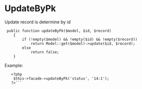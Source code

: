 # UpdateByPk

Update record is determine by id

```
 public function updateByPk($model, $id, $record)
    {
        if (!empty($model) && !empty($id) && !empty($record))
            return Model::get($model)->update($id, $record);
        else
            return false;
    }
```

Example:

 ```
    <?php
     $this->facade->updateByPk('status', '14:1');
    ?>```

